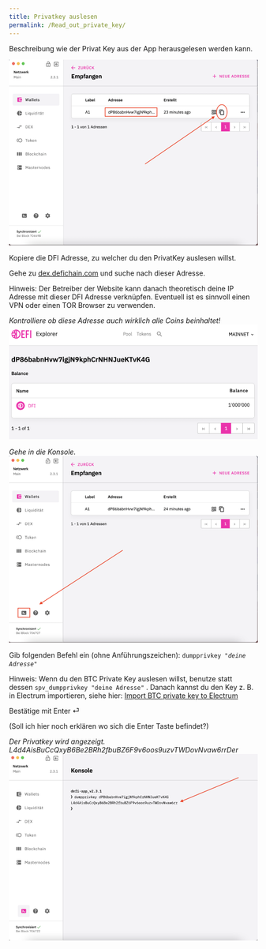 ```yaml
---
title: Privatkey auslesen
permalink: /Read_out_private_key/
---
```


Beschreibung wie der Privat Key aus der App herausgelesen werden kann.

![Kopiere die DFI Adresse, zu welcher du den PrivatKey auslesen willst.](./../media/readprivatekey_DE_01.png)

Kopiere die DFI Adresse, zu welcher du den PrivatKey auslesen willst.

Gehe zu [dex.defichain.com](https://dex.defichain.com/) und suche nach dieser Adresse.

Hinweis: Der Betreiber der Website kann danach theoretisch deine IP Adresse mit dieser DFI Adresse verknüpfen. Eventuell ist es sinnvoll einen VPN oder einen TOR Browser zu verwenden.

*Kontrolliere ob diese Adresse auch wirklich alle Coins beinhaltet!*  
![](./../media/readprivatekey_DE_02.png)

*Gehe in die Konsole.*  
![Gehe in die Konsole](./../media/readprivatekey_DE_03.png)

Gib folgenden Befehl ein (ohne Anführungszeichen): `dumpprivkey `*`"deine Adresse"`*

Hinweis: Wenn du den BTC Private Key auslesen willst, benutze statt dessen `spv_dumpprivkey "deine Adresse"` . Danach kannst du den Key z. B. in Electrum importieren, siehe hier: [Import BTC private key to Electrum](./Import_BTC_private_key_to_Electrum.md)

Bestätige mit Enter ⏎

(Soll ich hier noch erklären wo sich die Enter Taste befindet?)

*Der Privatkey wird angezeigt. L4d4AisBuCcQxyB6Be2BRh2fbuBZ6F9v6oos9uzvTWDovNvaw6rrDer*  
![](./../media/readprivatekey_DE_04.png)
